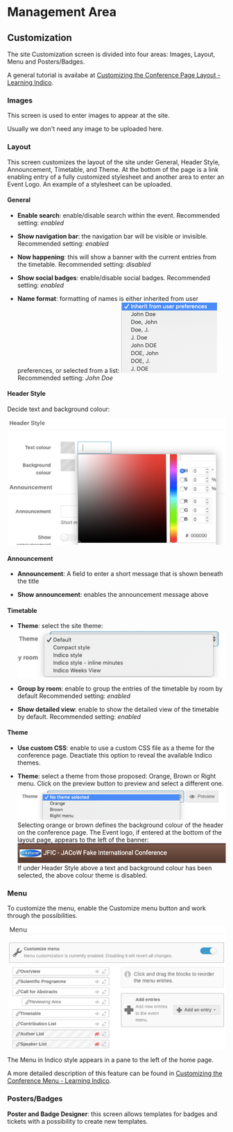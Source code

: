 # Management Area

## Customization

The site Customization screen is divided into four areas:
Images, Layout, Menu and Posters/Badges.

A general tutorial is availabe at [Customizing the Conference Page Layout - Learning Indico](https://learn.getindico.io/conferences/custom_layout/).

### Images

This screen is used to enter images to appear at the site.

Usually we don't need any image to be uploaded here.

### Layout

This screen customizes the layout of the site under
General, Header Style, Announcement, Timetable, and
Theme. At the bottom of the page is a link enabling entry
of a fully customized stylesheet and another area to enter
an Event Logo. An example of a stylesheet can be
uploaded.

#### General

- **Enable search**: enable/disable search within the event. Recommended setting: *enabled*

- **Show navigation bar**: the navigation bar will be visible or
  invisible. Recommended setting: *enabled*

- **Now happening**: this will show a banner with the current
  entries from the timetable. Recommended setting: *disabled*

- **Show social badges**: enable/disable social badges. Recommended setting: *enabled*

- **Name format**: formatting of names is either inherited from user preferences, or selected from a list: 
  ![](img/name_formats.png)
  Recommended setting: *John Doe*

#### Header Style

Decide text and background colour:

![](img/text_colours.png)

#### Announcement

- **Announcement**: A field to enter a short message that is
  shown beneath the title

- **Show announcement**: enables the announcement message above

#### Timetable

- **Theme**: select the site theme:
  ![](img/timetable_theme.png)

- **Group by room**: enable to group the entries of the timetable by room by default
  Recommended setting: *enabled*

- **Show detailed view**: enable to show the detailed view of the timetable by default.
  Recommended setting: *enabled*

#### Theme

- **Use custom CSS**: enable to use a custom CSS file as a theme
  for the conference page. Deactiate this option to reveal
  the available Indico themes.

- **Theme**: select a theme from those proposed: Orange,
  Brown or Right menu. Click on the preview button to preview
  and select a different one. 
  ![](img/theme.png)
  Selecting orange or brown defines the background colour
  of the header on the conference page. The Event logo, if
  entered at the bottom of the layout page, appears to the
  left of the banner: 
  ![](img/banner_with_logo.png)
  If under Header Style above a text and background colour
  has been selected, the above colour theme is disabled.

### Menu

To customize the menu, enable the Customize menu button and work through the possibilities.

![](img/customise_menu.png)

The Menu in Indico style appears in a pane to the left of the home page.

A more detailed description of this feature can be found in [Customizing the Conference Menu - Learning Indico](https://learn.getindico.io/conferences/custom_menu/).

### Posters/Badges

**Poster and Badge Designer**: this screen allows templates
for badges and tickets with a possibility to create new
templates.


